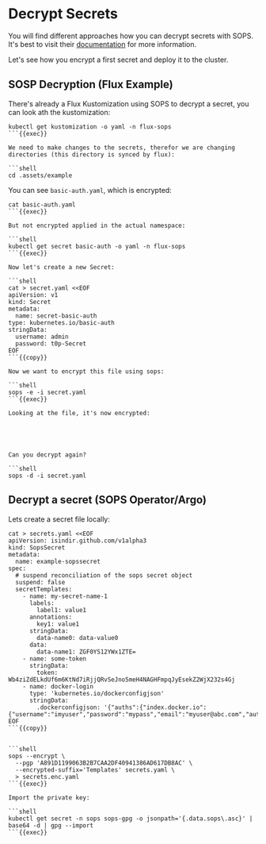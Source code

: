 # Decrypt Secrets

You will find different approaches how you can decrypt secrets with SOPS. It's best to visit their [documentation](https://getsops.io/) for more information.

Let's see how you encrypt a first secret and deploy it to the cluster.

## SOSP Decryption (Flux Example)

There's already a Flux Kustomization using SOPS to decrypt a secret, you can look ath the kustomization:

```shell
kubectl get kustomization -o yaml -n flux-sops
```{{exec}}

We need to make changes to the secrets, therefor we are changing directories (this directory is synced by flux):

```shell
cd .assets/example
```

You can see `basic-auth.yaml`, which is encrypted:

```shell
cat basic-auth.yaml
```{{exec}}

But not encrypted applied in the actual namespace:

```shell
kubectl get secret basic-auth -o yaml -n flux-sops
```{{exec}}

Now let's create a new Secret:

```shell
cat > secret.yaml <<EOF
apiVersion: v1
kind: Secret
metadata:
  name: secret-basic-auth
type: kubernetes.io/basic-auth
stringData:
  username: admin
  password: t0p-Secret
EOF
```{{copy}}

Now we want to encrypt this file using sops:

```shell
sops -e -i secret.yaml
```{{exec}}

Looking at the file, it's now encrypted:





Can you decrypt again?

```shell
sops -d -i secret.yaml
```

## Decrypt a secret (SOPS Operator/Argo)

Lets create a secret file locally:

```
cat > secrets.yaml <<EOF
apiVersion: isindir.github.com/v1alpha3
kind: SopsSecret
metadata:
  name: example-sopssecret
spec:
  # suspend reconciliation of the sops secret object
  suspend: false
  secretTemplates:
    - name: my-secret-name-1
      labels:
        label1: value1
      annotations:
        key1: value1
      stringData:
        data-name0: data-value0
      data:
        data-name1: ZGF0YS12YWx1ZTE=
    - name: some-token
      stringData:
        token: Wb4ziZdELkdUf6m6KtNd7iRjjQRvSeJno5meH4NAGHFmpqJyEsekZ2WjX232s4Gj
    - name: docker-login
      type: 'kubernetes.io/dockerconfigjson'
      stringData:
        .dockerconfigjson: '{"auths":{"index.docker.io":{"username":"imyuser","password":"mypass","email":"myuser@abc.com","auth":"aW15dXNlcjpteXBhc3M="}}}'
EOF
```{{copy}}


```shell
sops --encrypt \
  --pgp 'A891D1199063B2B7CAA2DF40941386AD617DB8AC' \
  --encrypted-suffix='Templates' secrets.yaml \
  > secrets.enc.yaml
```{{exec}}

Import the private key:

```shell
kubectl get secret -n sops sops-gpg -o jsonpath='{.data.sops\.asc}' | base64 -d | gpg --import
```{{exec}}





